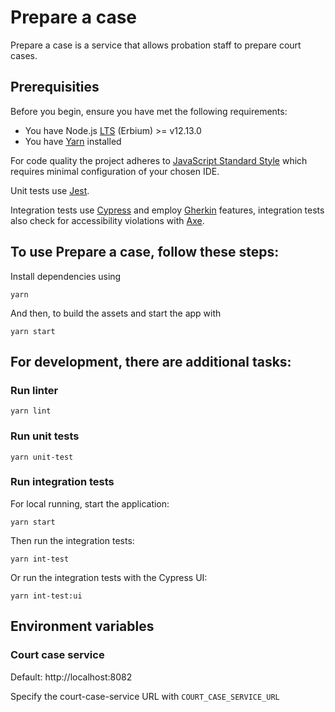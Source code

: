 # Prepare a case

Prepare a case is a service that allows probation staff to prepare court cases. 

## Prerequisities
Before you begin, ensure you have met the following requirements:
* You have Node.js [LTS](https://nodejs.org/en/about/releases/) (Erbium) >= v12.13.0
* You have [Yarn](http://yarnpkg.com) installed

For code quality the project adheres to [JavaScript Standard Style](https://standardjs.com/) which requires minimal configuration of your chosen IDE.

Unit tests use [Jest](https://jestjs.io).

Integration tests use [Cypress](https://www.cypress.io) and employ [Gherkin](https://cucumber.io/docs/gherkin/reference/) features, integration tests also check for accessibility violations with [Axe](https://www.deque.com/axe/axe-for-web/documentation/api-documentation).

## To use Prepare a case, follow these steps:

Install dependencies using 

```
yarn
```

And then, to build the assets and start the app with
```
yarn start
```

## For development, there are additional tasks:

### Run linter
```
yarn lint
```

### Run unit tests
```
yarn unit-test
```

### Run integration tests
For local running, start the application:

```
yarn start
```

Then run the integration tests:

```
yarn int-test
```

Or run the integration tests with the Cypress UI:

```
yarn int-test:ui
```

## Environment variables

### Court case service
Default: http://localhost:8082

Specify the court-case-service URL with ```COURT_CASE_SERVICE_URL```

